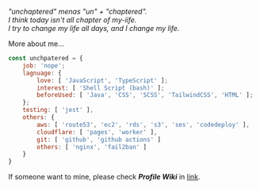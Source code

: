 _"unchaptered" menas "un" + "chaptered".<br>
I think today isn't all chapter of my-iife.<br>
I try to change my life all days, and I change my life._<br>

More about me...

```javascript
const unchpatered = {
    job: 'nope';
    lagnuage: {
        love: [ 'JavaScript', 'TypeScript' ];
        interest: [ 'Shell Script (bash)' ];
        beforeUsed: [ 'Java', 'CSS', 'SCSS', 'TailwindCSS', 'HTML' ];
    };
    testing: [ 'jest' ],
    others: {
        aws: [ 'route53', 'ec2', 'rds', 's3', 'ses', 'codedeploy' ],
        cloudflare: [ 'pages', 'worker' ],
        git: [ 'github', 'github actions' ]
        others: [ 'nginx', 'fail2ban' ]
    }
}
```

If someone want to mine, please check ***Profile Wiki*** in [link](https://github.com/unchaptered/unchaptered/wiki).
